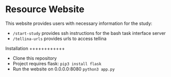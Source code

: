 Resource Website
===========================

This website provides users with necessary information for the study:

* ``/start-study`` provides ssh instructions for the bash task interface server
* ``/tellina-urls`` provides urls to access tellina

Installation
++++++++++++

* Clone this repository
* Project requires flask: ``pip3 install flask``
* Run the website on 0.0.0.0:8080 ``python3 app.py``
